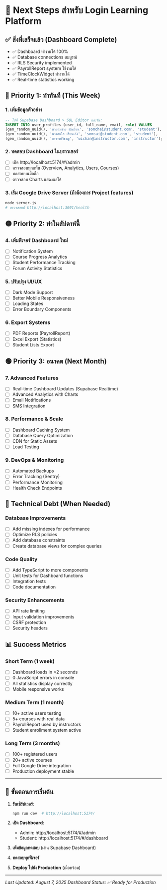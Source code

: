 # 🚀 Next Steps สำหรับ Login Learning Platform

## ✅ สิ่งที่เสร็จแล้ว (Dashboard Complete)
- ✅ Dashboard ทำงานได้ 100%
- ✅ Database connections สมบูรณ์
- ✅ RLS Security implemented
- ✅ PayrollReport system ใช้งานได้
- ✅ TimeClockWidget ทำงานได้
- ✅ Real-time statistics working

## 🔴 Priority 1: ทำทันที (This Week)

### 1. เพิ่มข้อมูลตัวอย่าง
```sql
-- ไปที่ Supabase Dashboard > SQL Editor และรัน:
INSERT INTO user_profiles (user_id, full_name, email, role) VALUES
(gen_random_uuid(), 'นายสมชาย นักเรียน', 'somchai@student.com', 'student'),
(gen_random_uuid(), 'นางสมใส เรียนเก่ง', 'somsai@student.com', 'student'),
(gen_random_uuid(), 'อาจารย์วิชาญ', 'wichan@instructor.com', 'instructor');
```

### 2. ทดสอบ Dashboard ในบราวเซอร์
- [ ] เปิด http://localhost:5174/#/admin
- [ ] ตรวจสอบทุกแท็บ (Overview, Analytics, Users, Courses)
- [ ] ทดสอบบนมือถือ
- [ ] ตรวจสอบ Charts แสดงผลได้

### 3. เริ่ม Google Drive Server (ถ้าต้องการ Project features)
```bash
node server.js
# ตรวจสอบที่ http://localhost:3001/health
```

## 🟡 Priority 2: ทำในสัปดาห์นี้

### 4. เพิ่มฟีเจอร์ Dashboard ใหม่
- [ ] Notification System
- [ ] Course Progress Analytics
- [ ] Student Performance Tracking
- [ ] Forum Activity Statistics

### 5. ปรับปรุง UI/UX
- [ ] Dark Mode Support
- [ ] Better Mobile Responsiveness  
- [ ] Loading States
- [ ] Error Boundary Components

### 6. Export Systems
- [ ] PDF Reports (PayrollReport)
- [ ] Excel Export (Statistics)
- [ ] Student Lists Export

## 🟢 Priority 3: อนาคต (Next Month)

### 7. Advanced Features
- [ ] Real-time Dashboard Updates (Supabase Realtime)
- [ ] Advanced Analytics with Charts
- [ ] Email Notifications
- [ ] SMS Integration

### 8. Performance & Scale
- [ ] Dashboard Caching System
- [ ] Database Query Optimization
- [ ] CDN for Static Assets
- [ ] Load Testing

### 9. DevOps & Monitoring
- [ ] Automated Backups
- [ ] Error Tracking (Sentry)
- [ ] Performance Monitoring
- [ ] Health Check Endpoints

## 🔧 Technical Debt (When Needed)

### Database Improvements
- [ ] Add missing indexes for performance
- [ ] Optimize RLS policies
- [ ] Add database constraints
- [ ] Create database views for complex queries

### Code Quality
- [ ] Add TypeScript to more components
- [ ] Unit tests for Dashboard functions
- [ ] Integration tests
- [ ] Code documentation

### Security Enhancements
- [ ] API rate limiting
- [ ] Input validation improvements
- [ ] CSRF protection
- [ ] Security headers

## 📊 Success Metrics

### Short Term (1 week)
- [ ] Dashboard loads in <2 seconds
- [ ] 0 JavaScript errors in console
- [ ] All statistics display correctly
- [ ] Mobile responsive works

### Medium Term (1 month)
- [ ] 10+ active users testing
- [ ] 5+ courses with real data
- [ ] PayrollReport used by instructors
- [ ] Student enrollment system active

### Long Term (3 months)
- [ ] 100+ registered users
- [ ] 20+ active courses
- [ ] Full Google Drive integration
- [ ] Production deployment stable

---

## 🚀 ขั้นตอนการเริ่มต้น

1. **รันเซิร์ฟเวอร์**:
   ```bash
   npm run dev  # http://localhost:5174/
   ```

2. **เปิด Dashboard**:
   - Admin: http://localhost:5174/#/admin
   - Student: http://localhost:5174/#/dashboard

3. **เพิ่มข้อมูลทดสอบ** (ผ่าน Supabase Dashboard)

4. **ทดสอบทุกฟีเจอร์**

5. **Deploy ไปยัง Production** (เมื่อพร้อม)

---
*Last Updated: August 7, 2025*
*Dashboard Status: ✅ Ready for Production*
